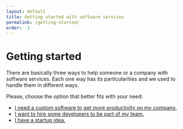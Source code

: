 ```yaml
---
layout: default
title: Getting started with software services
permalink: /getting-started/
order: -1
---
```


# Getting started

There are basically three ways to help someone or a company with software services.
Each one way has its particularities and we used to handle them in different ways.

Please, choose the option that better fits with your need:
* [I need a custom software to get more productivity on my company.](/custom-software)
* [I want to hire some developers to be part of my team.](/software-developers)
* [I have a startup idea.](/startup-idea)
